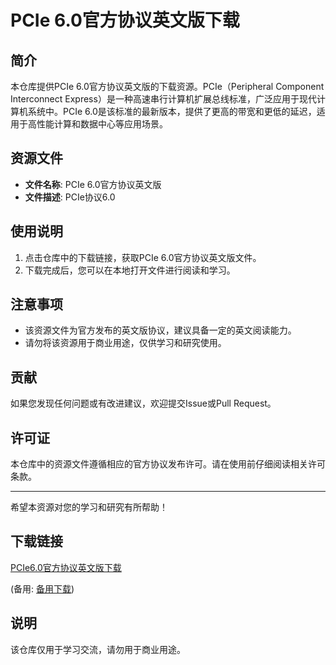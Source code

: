 # PCIe 6.0官方协议英文版下载

## 简介
本仓库提供PCIe 6.0官方协议英文版的下载资源。PCIe（Peripheral Component Interconnect Express）是一种高速串行计算机扩展总线标准，广泛应用于现代计算机系统中。PCIe 6.0是该标准的最新版本，提供了更高的带宽和更低的延迟，适用于高性能计算和数据中心等应用场景。

## 资源文件
- **文件名称**: PCIe 6.0官方协议英文版
- **文件描述**: PCIe协议6.0

## 使用说明
1. 点击仓库中的下载链接，获取PCIe 6.0官方协议英文版文件。
2. 下载完成后，您可以在本地打开文件进行阅读和学习。

## 注意事项
- 该资源文件为官方发布的英文版协议，建议具备一定的英文阅读能力。
- 请勿将该资源用于商业用途，仅供学习和研究使用。

## 贡献
如果您发现任何问题或有改进建议，欢迎提交Issue或Pull Request。

## 许可证
本仓库中的资源文件遵循相应的官方协议发布许可。请在使用前仔细阅读相关许可条款。

---

希望本资源对您的学习和研究有所帮助！

## 下载链接
[PCIe6.0官方协议英文版下载](https://pan.quark.cn/s/85ace053ead3) 

(备用: [备用下载](https://pan.baidu.com/s/1mKauNBcStfjPogF-ZtSuMQ?pwd=fo6z))

## 说明

该仓库仅用于学习交流，请勿用于商业用途。
